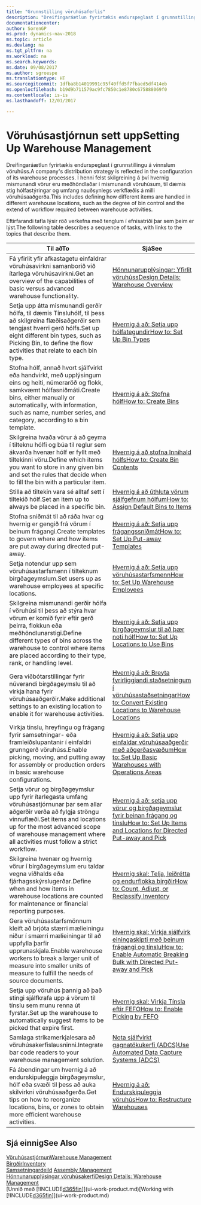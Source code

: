 ```yaml
---
title: "Grunnstilling vöruhúsaferlis"
description: "Dreifingaráætlun fyrirtækis endurspeglast í grunnstillingu á vinnslum vöruhúss. Í henni felst skilgreining á því hvernig mismunandi vörur eru meðhöndlaðar í mismunandi vöruhúsum, til dæmis stig hólfastýringar og umfang nauðsynlegs verkflæðis á milli vöruhúsaaðgerða."
documentationcenter: 
author: SorenGP
ms.prod: dynamics-nav-2018
ms.topic: article
ms.devlang: na
ms.tgt_pltfrm: na
ms.workload: na
ms.search.keywords: 
ms.date: 09/08/2017
ms.author: sgroespe
ms.translationtype: HT
ms.sourcegitcommit: 1dfba8b14019991c95f40ffd5f7fbaed5df414eb
ms.openlocfilehash: b19d9b711579ac9fc7850c1e8780c675888069f0
ms.contentlocale: is-is
ms.lasthandoff: 12/01/2017

---
```

# <a name="setting-up-warehouse-management"></a><span data-ttu-id="24f05-104">Vöruhúsastjórnun sett upp</span><span class="sxs-lookup"><span data-stu-id="24f05-104">Setting Up Warehouse Management</span></span>
<span data-ttu-id="24f05-105">Dreifingaráætlun fyrirtækis endurspeglast í grunnstillingu á vinnslum vöruhúss.</span><span class="sxs-lookup"><span data-stu-id="24f05-105">A company's distribution strategy is reflected in the configuration of its warehouse processes.</span></span> <span data-ttu-id="24f05-106">Í henni felst skilgreining á því hvernig mismunandi vörur eru meðhöndlaðar í mismunandi vöruhúsum, til dæmis stig hólfastýringar og umfang nauðsynlegs verkflæðis á milli vöruhúsaaðgerða.</span><span class="sxs-lookup"><span data-stu-id="24f05-106">This includes defining how different items are handled in different warehouse locations, such as the degree of bin control and the extend of workflow required between warehouse activities.</span></span>  

 <span data-ttu-id="24f05-107">Eftirfarandi tafla lýsir röð verkefna með tenglum í efnisatriði þar sem þeim er lýst.</span><span class="sxs-lookup"><span data-stu-id="24f05-107">The following table describes a sequence of tasks, with links to the topics that describe them.</span></span>   

|<span data-ttu-id="24f05-108">**Til að**</span><span class="sxs-lookup"><span data-stu-id="24f05-108">**To**</span></span>|<span data-ttu-id="24f05-109">**Sjá**</span><span class="sxs-lookup"><span data-stu-id="24f05-109">**See**</span></span>|  
|------------|-------------|  
|<span data-ttu-id="24f05-110">Fá yfirlit yfir afkastagetu einfaldrar vöruhúsavirkni samanborið við ítarlega vöruhúsavirkni.</span><span class="sxs-lookup"><span data-stu-id="24f05-110">Get an overview of the capabilities of basic versus advanced warehouse functionality.</span></span>|[<span data-ttu-id="24f05-111">Hönnunarupplýsingar: Yfirlit vöruhúss</span><span class="sxs-lookup"><span data-stu-id="24f05-111">Design Details: Warehouse Overview</span></span>](design-details-warehouse-overview.md)|  
|<span data-ttu-id="24f05-112">Setja upp átta mismunandi gerðir hólfa, til dæmis Tínsluhólf, til þess að skilgreina flæðisaðgerðir sem tengjast hverri gerð hólfs.</span><span class="sxs-lookup"><span data-stu-id="24f05-112">Set up eight different bin types, such as Picking Bin, to define the flow activities that relate to each bin type.</span></span>|[<span data-ttu-id="24f05-113">Hvernig á að: Setja upp hólfategundir</span><span class="sxs-lookup"><span data-stu-id="24f05-113">How to: Set Up Bin Types</span></span>](warehouse-how-to-set-up-bin-types.md)|  
|<span data-ttu-id="24f05-114">Stofna hólf, annað hvort sjálfvirkt eða handvirkt, með upplýsingum eins og heiti, númeraröð og flokk, samkvæmt hólfasniðmáti.</span><span class="sxs-lookup"><span data-stu-id="24f05-114">Create bins, either manually or automatically, with information, such as name, number series, and category, according to a bin template.</span></span>|[<span data-ttu-id="24f05-115">Hvernig á að: Stofna hólf</span><span class="sxs-lookup"><span data-stu-id="24f05-115">How to: Create Bins</span></span>](warehouse-how-to-create-individual-bins.md)|  
|<span data-ttu-id="24f05-116">Skilgreina hvaða vörur á að geyma í tilteknu hólfi og búa til reglur sem ákvarða hvenær hólf er fyllt með tiltekinni vöru.</span><span class="sxs-lookup"><span data-stu-id="24f05-116">Define which items you want to store in any given bin and set the rules that decide when to fill the bin with a particular item.</span></span>|[<span data-ttu-id="24f05-117">Hvernig á að stofna Innihald hólfs</span><span class="sxs-lookup"><span data-stu-id="24f05-117">How to: Create Bin Contents</span></span>](warehouse-how-to-set-up-bin-contents.md)|  
|<span data-ttu-id="24f05-118">Stilla að tiltekin vara sé alltaf sett í tiltekið hólf.</span><span class="sxs-lookup"><span data-stu-id="24f05-118">Set an item up to always be placed in a specific bin.</span></span>|[<span data-ttu-id="24f05-119">Hvernig á að úthluta vörum sjálfgefnum hólfum</span><span class="sxs-lookup"><span data-stu-id="24f05-119">How to: Assign Default Bins to Items</span></span>](warehouse-how-to-assign-default-bins-to-items.md)|
|<span data-ttu-id="24f05-120">Stofna sniðmát til að ráða hvar og hvernig er gengið frá vörum í beinum frágangi.</span><span class="sxs-lookup"><span data-stu-id="24f05-120">Create templates to govern where and how items are put away during directed put-away.</span></span>|[<span data-ttu-id="24f05-121">Hvernig á að: Setja upp frágangssniðmát</span><span class="sxs-lookup"><span data-stu-id="24f05-121">How to: Set Up Put-away Templates</span></span>](warehouse-how-to-set-up-put-away-templates.md)|
|<span data-ttu-id="24f05-122">Setja notendur upp sem vöruhúsastarfsmenn í tilteknum birgðageymslum.</span><span class="sxs-lookup"><span data-stu-id="24f05-122">Set users up as warehouse employees at specific locations.</span></span>|[<span data-ttu-id="24f05-123">Hvernig á að: Setja upp vöruhúsastarfsmenn</span><span class="sxs-lookup"><span data-stu-id="24f05-123">How to: Set Up Warehouse Employees</span></span>](warehouse-how-to-set-up-warehouse-employees.md)|
|<span data-ttu-id="24f05-124">Skilgreina mismunandi gerðir hólfa í vöruhúsi til þess að stýra hvar vörum er komið fyrir eftir gerð þeirra, flokkun eða meðhöndlunarstigi.</span><span class="sxs-lookup"><span data-stu-id="24f05-124">Define different types of bins across the warehouse to control where items are placed according to their type, rank, or handling level.</span></span>|[<span data-ttu-id="24f05-125">Hvernig á að: Setja upp birgðageymslur til að þær noti hólf</span><span class="sxs-lookup"><span data-stu-id="24f05-125">How to: Set Up Locations to Use Bins</span></span>](warehouse-how-to-set-up-locations-to-use-bins.md)|
|<span data-ttu-id="24f05-126">Gera viðbótarstillingar fyrir núverandi birgðageymslu til að virkja hana fyrir vöruhúsaaðgerðir.</span><span class="sxs-lookup"><span data-stu-id="24f05-126">Make additional settings to an existing location to enable it for warehouse activities.</span></span>|[<span data-ttu-id="24f05-127">Hvernig á að: Breyta fyrirliggjandi staðsetningum í vöruhúsastaðsetningar</span><span class="sxs-lookup"><span data-stu-id="24f05-127">How to: Convert Existing Locations to Warehouse Locations</span></span>](warehouse-how-to-convert-existing-locations-to-warehouse-locations.md)|
|<span data-ttu-id="24f05-128">Virkja tínslu, hreyfingu og frágang fyrir samsetningar- eða framleiðslupantanir í einfaldri grunngerð vöruhúss.</span><span class="sxs-lookup"><span data-stu-id="24f05-128">Enable picking, moving, and putting away for assembly or production orders in basic warehouse configurations.</span></span>|[<span data-ttu-id="24f05-129">Hvernig á að: Setja upp einfaldar vöruhúsaaðgerðir með aðgerðasvæðum</span><span class="sxs-lookup"><span data-stu-id="24f05-129">How to: Set Up Basic Warehouses with Operations Areas</span></span>](warehouse-how-to-set-up-basic-warehouses-with-operations-areas.md)|  
|<span data-ttu-id="24f05-130">Setja vörur og birgðageymslur upp fyrir ítarlegasta umfang vöruhúsastjórnunar þar sem allar aðgerðir verða að fylgja ströngu vinnuflæði.</span><span class="sxs-lookup"><span data-stu-id="24f05-130">Set items and locations up for the most advanced scope of warehouse management where all activities must follow a strict workflow.</span></span>|[<span data-ttu-id="24f05-131">Hvernig á að: setja upp vörur og birgðageymslur fyrir beinan frágang og tínslu</span><span class="sxs-lookup"><span data-stu-id="24f05-131">How to: Set Up Items and Locations for Directed Put-away and Pick</span></span>](warehouse-how-to-set-up-items-for-directed-put-away-and-pick.md)|  
|<span data-ttu-id="24f05-132">Skilgreina hvenær og hvernig vörur í birgðageymslum eru taldar vegna viðhalds eða fjárhagsskýrslugerðar.</span><span class="sxs-lookup"><span data-stu-id="24f05-132">Define when and how items in warehouse locations are counted for maintenance or financial reporting purposes.</span></span>|[<span data-ttu-id="24f05-133">Hvernig skal: Telja, leiðrétta og endurflokka birgðir</span><span class="sxs-lookup"><span data-stu-id="24f05-133">How to: Count, Adjust, or Reclassify Inventory</span></span>](inventory-how-count-adjust-reclassify.md)|
|<span data-ttu-id="24f05-134">Gera vöruhúsastarfsmönnum kleift að brjóta stærri mælieiningu niður í smærri mælieiningar til að uppfylla þarfir upprunaskjala.</span><span class="sxs-lookup"><span data-stu-id="24f05-134">Enable warehouse workers to break a larger unit of measure into smaller units of measure to fulfill the needs of source documents.</span></span>|[<span data-ttu-id="24f05-135">Hvernig skal: Virkja sjálfvirk einingaskipti með beinum frágangi og tínslu</span><span class="sxs-lookup"><span data-stu-id="24f05-135">How to: Enable Automatic Breaking Bulk with Directed Put-away and Pick</span></span>](warehouse-enable-automatic-breaking-bulk-with-directed-put-away-and-pick.md)|  
|<span data-ttu-id="24f05-136">Setja upp vöruhús þannig að það stingi sjálfkrafa upp á vörum til tínslu sem munu renna út fyrstar.</span><span class="sxs-lookup"><span data-stu-id="24f05-136">Set up the warehouse to automatically suggest items to be picked that expire first.</span></span>|[<span data-ttu-id="24f05-137">Hvernig skal: Virkja Tínsla eftir FEFO</span><span class="sxs-lookup"><span data-stu-id="24f05-137">How to: Enable Picking by FEFO</span></span>](warehouse-picking-by-fefo.md)|
|<span data-ttu-id="24f05-138">Samlaga strikamerkjalesara að vöruhúsakerfislausninni.</span><span class="sxs-lookup"><span data-stu-id="24f05-138">Integrate bar code readers to your warehouse management solution.</span></span>|[<span data-ttu-id="24f05-139">Nota sjálfvirkt gagnatökukerfi (ADCS)</span><span class="sxs-lookup"><span data-stu-id="24f05-139">Use Automated Data Capture Systems (ADCS)</span></span>](warehouse-use-automated-data-capture-systems-adcs.md)|  
|<span data-ttu-id="24f05-140">Fá ábendingar um hvernig á að endurskipuleggja birgðageymslur, hólf eða svæði til þess að auka skilvirkni vöruhúsaaðgerða.</span><span class="sxs-lookup"><span data-stu-id="24f05-140">Get tips on how to reorganize locations, bins, or zones to obtain more efficient warehouse activities.</span></span>|[<span data-ttu-id="24f05-141">Hvernig á að: Endurskipuleggja vöruhús</span><span class="sxs-lookup"><span data-stu-id="24f05-141">How to: Restructure Warehouses</span></span>](warehouse-how-to-restructure-warehouses.md)|  

## <a name="see-also"></a><span data-ttu-id="24f05-142">Sjá einnig</span><span class="sxs-lookup"><span data-stu-id="24f05-142">See Also</span></span>  
[<span data-ttu-id="24f05-143">Vöruhúsastjórnun</span><span class="sxs-lookup"><span data-stu-id="24f05-143">Warehouse Management</span></span>](warehouse-manage-warehouse.md)  
[<span data-ttu-id="24f05-144">Birgðir</span><span class="sxs-lookup"><span data-stu-id="24f05-144">Inventory</span></span>](inventory-manage-inventory.md)  
<span data-ttu-id="24f05-145">[Samsetningardeild](assembly-assemble-items.md)  </span><span class="sxs-lookup"><span data-stu-id="24f05-145">[Assembly Management](assembly-assemble-items.md)  </span></span>  
[<span data-ttu-id="24f05-146">Hönnunarupplýsingar vöruhúsakerfi</span><span class="sxs-lookup"><span data-stu-id="24f05-146">Design Details: Warehouse Management</span></span>](design-details-warehouse-management.md)  
<span data-ttu-id="24f05-147">[Unnið með [!INCLUDE[d365fin](includes/d365fin_md.md)]](ui-work-product.md)</span><span class="sxs-lookup"><span data-stu-id="24f05-147">[Working with [!INCLUDE[d365fin](includes/d365fin_md.md)]](ui-work-product.md)</span></span>

